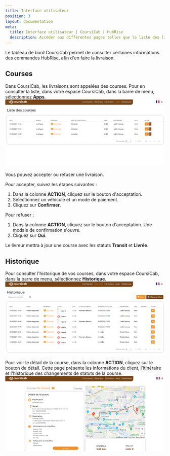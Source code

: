 ```yaml
---
title: Interface utilisateur
position: 3
layout: documentation
meta:
  title: Interface utilisateur | CoursiCab | HubRise
  description: Accéder aux différentes pages telles que la liste des livraisons ou celle de l'historique. Connectez vos apps et synchronisez vos données.
---
```


Le tableau de bord CoursiCab permet de consulter certaines informations des commandes HubRise, afin d'en faire la livraison.

## Courses

Dans CoursiCab, les livraisons sont appelées des courses. Pour en consulter la liste, dans votre espace CoursiCab, dans la barre de menu, sélectionnez **Apps**.
   ![Interface utilisateur - Liste des courses](../images/005-fr-coursicab-courses.png)

Vous pouvez accepter ou refuser une livraison.

Pour accepter, suivez les étapes suivantes :

1. Dans la colonne **ACTION**, cliquez sur le bouton d'acceptation.
1. Sélectionnez un véhicule et un mode de paiement.
1. Cliquez sur **Confirmer**.

Pour refuser :

1. Dans la colonne **ACTION**, cliquez sur le bouton d'acceptation. Une modale de confirmation s'ouvre.
1. Cliquez sur **Oui**.

Le livreur mettra à jour une course avec les statuts **Transit** et **Livrée**.

## Historique

Pour consulter l'historique de vos courses, dans votre espace CoursiCab, dans la barre de menu, sélectionnez **Historique**.
   ![Interface utilisateur - Historique](../images/006-fr-coursicab-historique.png)

Pour voir le détail de la course, dans la colonne **ACTION**, cliquez sur le bouton de détail. Cette page présente les informations du client, l'itinéraire et l'historique des changements de statuts de la course.
   ![Interface utilisateur - Détail de la course](../images/007-fr-coursicab-detail-course.png)